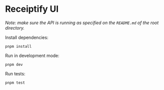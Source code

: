 # Receiptify UI

_Note: make sure the API is running as specified on the `README.md` of the root directory._

Install dependencies:

```shell
pnpm install
```

Run in development mode:

```shell
pnpm dev
```

Run tests:

```shell
pnpm test
```
